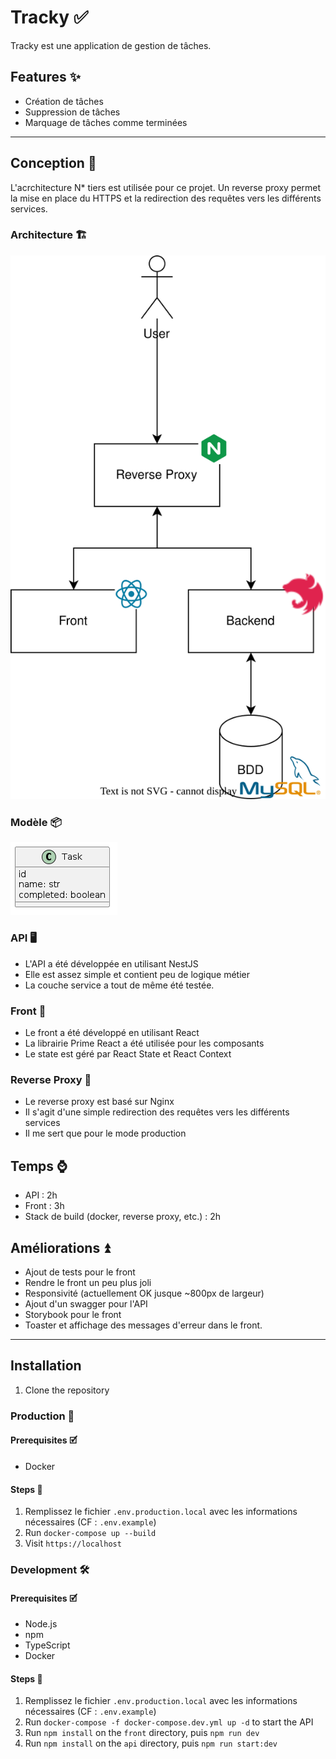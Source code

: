 # Tracky ✅

Tracky est une application de gestion de tâches.

## Features ✨

- Création de tâches
- Suppression de tâches
- Marquage de tâches comme terminées

---

## Conception 🧠

L'acrchitecture N* tiers est utilisée pour ce projet.
Un reverse proxy permet la mise en place du HTTPS et la redirection des requêtes vers les différents services.

### Architecture 🏗️

![tracky.svg](/docs/assets/tracky.svg)  

### Modèle 📦

![model.svg](/docs/assets/model.png)



### API 🖥️

- L'API a été développée en utilisant NestJS
- Elle est assez simple et contient peu de logique métier
- La couche service a tout de même été testée.

### Front 💄

- Le front a été développé en utilisant React
- La librairie Prime React a été utilisée pour les composants
- Le state est géré par React State et React Context

### Reverse Proxy 🚋

- Le reverse proxy est basé sur Nginx
- Il s'agit d'une simple redirection des requêtes vers les différents services
- Il me sert que pour le mode production

## Temps ⌚

- API : 2h
- Front : 3h
- Stack de build (docker, reverse proxy, etc.) : 2h

## Améliorations ⏫

- Ajout de tests pour le front
- Rendre le front un peu plus joli
- Responsivité (actuellement OK jusque ~800px de largeur)
- Ajout d'un swagger pour l'API
- Storybook pour le front
- Toaster et affichage des messages d'erreur dans le front.

---

## Installation 

1. Clone the repository

### Production 🚀

#### Prerequisites 🗹

- Docker

#### Steps 📝

1. Remplissez le fichier `.env.production.local` avec les informations nécessaires (CF : `.env.example`)
1. Run `docker-compose up --build`
2. Visit `https://localhost`

### Development 🛠️

#### Prerequisites 🗹

- Node.js
- npm
- TypeScript
- Docker

#### Steps 📝

1. Remplissez le fichier `.env.production.local` avec les informations nécessaires (CF : `.env.example`)
2. Run `docker-compose -f docker-compose.dev.yml up -d` to start the API
3. Run `npm install` on the `front` directory, puis `npm run dev`
4. Run `npm install` on the `api` directory, puis `npm run start:dev`
